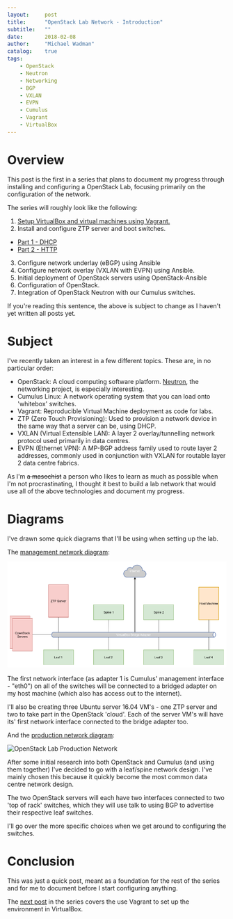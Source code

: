 ```yaml
---
layout:     post
title:      "OpenStack Lab Network - Introduction"
subtitle:   ""
date:       2018-02-08
author:     "Michael Wadman"
catalog:    true
tags:
    - OpenStack
    - Neutron
    - Networking
    - BGP
    - VXLAN
    - EVPN
    - Cumulus
    - Vagrant
    - VirtualBox
---
```



# Overview

This post is the first in a series that plans to document my progress through installing and configuring a OpenStack Lab, focusing primarily on the configuration of the network.

The series will roughly look like the following:
1. [Setup VirtualBox and virtual machines using Vagrant.](https://www.wadman.co.nz/openstack-lab-vagrant/)
2. Install and configure ZTP server and boot switches.
  * [Part 1 - DHCP](https://wadman.co.nz/2018/04/08/openstack-lab-ztp-server-part-1/)
  * [Part 2 - HTTP](http://openstack-lab-network-ztp-server-part-2)
3. Configure network underlay (eBGP) using Ansible
4. Configure network overlay (VXLAN with EVPN) using Ansible.
5. Initial deployment of OpenStack servers using OpenStack-Ansible
6. Configuration of OpenStack.
7. Integration of OpenStack Neutron with our Cumulus switches.

If you're reading this sentence, the above is subject to change as I haven't yet written all posts yet.

# Subject

I've recently taken an interest in a few different topics.
These are, in no particular order:

* OpenStack: A cloud computing software platform. [Neutron](https://wiki.openstack.org/wiki/Neutron), the networking project, is especially interesting.
* Cumulus Linux: A network operating system that you can load onto 'whitebox' switches.
* Vagrant: Reproducible Virtual Machine deployment as code for labs.
* ZTP (Zero Touch Provisioning): Used to provision a network device in the same way that a server can be, using DHCP.
* VXLAN (Virtual Extensible LAN): A layer 2 overlay/tunnelling network protocol used primarily in data centres.
* EVPN (Ethernet VPN): A MP-BGP address family used to route layer 2 addresses, commonly used in conjunction with VXLAN for routable layer 2 data centre fabrics.

As I'm ~~a masochist~~ a person who likes to learn as much as possible when I'm not procrastinating, I thought it best to build a lab network that would use all of the above technologies and document my progress.

# Diagrams

I've drawn some quick diagrams that I'll be using when setting up the lab.

The [management network diagram](https://www.draw.io/?lightbox=1&amp;highlight=0000ff&amp;edit=_blank&amp;layers=1&amp;nav=1#R1Vpbc5s4FP41fmxGIK6Ptdttd2Y7mxnv9PYmgwyaYMQIOXb211cYyYAEieMQG%2FvFcHRD33d0bjCDi83%2BC0NF%2Bo3GOJvZIN7P4KeZbVuB7Yq%2FSvJUS3wb1IKEkVh2agRL8j%2BWQtVtS2JcdjpySjNOiq4wonmOI96RIcbortttTbPuqgVK5IqgESwjlGGj2w8S87SWBrbfyL9ikqRqZcsL65YVih4SRre5XG9mw%2FXhVzdvkJpLrlumKKa7lgh%2BnsEFo5TXV5v9AmcVtgq2etxfA63H52Y456cMsOsBjyjbyq0vC5JjIZJTlfxJgXLYFq4Gghmc71LC8bJAUdW6E2ogZCnfZOLOEpdrkmULmlF2GAtjFwexI%2BQlZ%2FQBt1oCewU9T7SYjy4f4REzjvctkdzKF0w3mLMn0UW22r5TD5Fqd4R515BoKVnaItCTMiT1JjlO3WAnLiR8%2FVBCA8p%2FMBK8A3iDSDoakg64IJLOEJK3qJPXBNIdAtK%2BQSCvimQ4hKRzg0h610QSgkGXc4taqRvKi7qcwLSUv%2F%2B7F4IlZmILo8K5DiIcRX1wrgLXccE4cIZdNC3HRDPoAdOCY6BpmsvvhPEtyuZ0L%2BRzEaomlZ5%2BjFHBe%2BAdBm9x%2BPWB5wWBNYeiJWEoJgI41ZZTcSYa8SfCRKBLaH5oYhUYcjIVoNqVJEVF9TCbfVIF5nc55jvKHsq71bY8b401bbo3wSycF5gRgTCu5FXQuxJT3TeyuZLJ2N4eST8s0FUQCE0F8bweDbHHUBDPUBBDB3Aef6wSkAbdllbgPeE%2Fq9N358q7X7JlEJqSblmEu8edI5Zg3lVaHKuMZgDAFkBuDz5KxnCGOHns5kF9oMkV7ikRT9w4aYWzbg7VFPV%2B5Kh2YqJP5HcnsnxtohoEY6IDh8dtn0ar%2F1Zac7FWi9fq9kVi2yTak%2BIQwoEz9loOoacpQ%2Fh%2BHAbXPZoKoolQ6OnIu2dS6L6kCyNSaMbYY1D4rONpUzh946qZRPfcc2mF3Ymgrh3jkapWuhap4fRJ1TymY53Jqq%2BpB9QzjBFZVXHblVh1J88qtEZiFQYaq%2B%2FnQ0P7uqzCybPq6KyeG906mn%2BG7xfdqoy6xepXWlbP8g1F6aHwonH8pirBGnv9VYLYD1dgpCzQ08sEit9LlAlCs0zwymNyTrrQyQN77J9CZCInxdNDDN0ZnezVHG0i3ZCOeFJel95HGSpLEp3O7eGmVSM53TL2Eu5PinDdNBq53smmUSP8WAJ8B8LNxP%2FvXFCTY24QP%2BHaXpTRbfxMqW4Egws1g%2BuZ9jZ8RrfeYm4t9XLiuWNZvXIvBjZ1%2FEoArVR3MADJ4P4%2F6Pm0554EgKG8ZzmcE2obF6ns90DbgRCAfhAv4pXN6sG%2FBc6XHEUPM%2FVCpLwt3I41765BvGCsY4GxMj11%2FavrG2tXCYDddpaiHbzgMDWv93IdYLAQcC2H%2BcHSMrvjW9hXl3OAFiKN5jHFbfMpUt29%2Bd4Lfv4D):

![OpenStack Lab Management Network](/img/openstack-lab-management.png)

The first network interface (as adapter 1 is Cumulus' management interface - "eth0") on all of the switches will be connected to a bridged adapter on my host machine (which also has access out to the internet).

I'll also be creating three Ubuntu server 16.04 VM's - one ZTP server and two to take part in the OpenStack 'cloud'.
Each of the server VM's will have its' first network interface connected to the bridge adapter too.

And the [production network diagram](https://www.draw.io/?lightbox=1&amp;highlight=0000ff&amp;edit=_blank&amp;layers=1&amp;nav=1#R1VrLcpswFP0aL%2BsBJPFYNm6aLtLHjBdtlwrIhgYjRpZju19fEcRDwriEYIyzCTpCF%2Bncc6WjSWZgsTk8MJyGX2lA4pllBIcZ%2BDSzLMuwbfErQ445YpqGlSNrFgUSq4Bl9JdI0JDoLgrIVnmRUxrzKFVBnyYJ8bmCYcboXn1tRWP1qylekwaw9HHcRH9GAQ9z1LWcCv9ConVYfNm0vbznCfvPa0Z3ifzezAKr15%2B8e4OLWHKh2xAHdF%2BDwP0MLBilPH%2FaHBYkzsgtaMvHfW7pLefNSMK7DJBpecHxTi59mUYJEZAMteXHgpTXZZFsoDEDd%2Fsw4mSZYj%2Fr3QsdCCzkm1i0TPG4iuJ4QWPKXseCABE3gALfckafSa3HtZ6A0Au4a05dTuGFME4ONUgu5YHQDeHsKF4plGdLWqXuSpr3VRLNAgtrCSzGYambdRm64k48SPpOUwkaVD4SLPJugBtkEmpMQmNEJmEbk7eoyWsSidqItG6QyKsy6bUxCW%2BQSfuaTJqowRgJxOErm5TxkK5pguP7Cr1TOa3xRw4R%2FyXh7Pl39jx3UNZMxMzKvqxR6%2FxDOD9K34F3nAqo%2BvIjpamM38r2lu6YT5RDlGO2JlyBspWdzQgjMebRi2o73kPvic2zyXcSfMxMkmglNCEtjM4tVCdVYXRu1Tk1i8YPwiIxY8LkgE7swf7s1fSKTsi1wDqTLL%2Fwg0ZivmW5mEgtF2BpZZCvRo6qmy0tkOVCNZChBco5aAR6zXm57G4yaG79l5ABHE4GaOoyAKajZg95%2FWQAtO0XwMvJwBlFBvZwMgBTlwG0tMMT9NwNAPjPtjKgDNxRZOAOJwNv6jKwHVeVgdlTBkjTk%2BVdTAaF4E7c9m%2FxQqDfUce97TfvorduYwt51IuuwMY3smA4I%2Btczch2pm%2BcTavcW%2FSL31s3LTiekwXvdrKD2dUJZxaggTKLxjOnwB6lwi9rTiemA3uoCkfjuVMw3CXlnA4u604npgN3KB0449lTZDV08D0lyZZj%2F1nACyryReNYpGpIr7pyfeL7p7zqk4sgOquJ7l7VdFQay2227lWNE3ow9etlr78DvNtLVWWEGmVUVp9efJ1qqch6vZjgtGpJS51eAV1LydS2VHS5o7VQV2spbdIdz%2B5932hAbrCc0FXLyWuy2%2FfAOnNeNQqtdzmhSZUTMJCaOxPOUb%2BKgkgL5TZCDVdTXqHSCW6i9mn3oVmUa2Ydei0V%2B%2Bac685GDzRgxsc5Nm1QS%2FkHY24YrgR6mdNOWvCuqQUbDqQFR7%2F1DqYF0az%2BCSt%2FvfpXN3D%2FDw%3D%3D):

![OpenStack Lab Production Network](http://michaelwadman.files.wordpress.com/2018/06/openstack-lab-network.png)

After some initial research into both OpenStack and Cumulus (and using them together) I've decided to go with a leaf/spine network design.
I've mainly chosen this because it quickly become the most common data centre network design.

The two OpenStack servers will each have two interfaces connected to two 'top of rack' switches, which they will use talk to using BGP to advertise their respective leaf switches.

I'll go over the more specific choices when we get around to configuring the switches.

# Conclusion

This was just a quick post, meant as a foundation for the rest of the series and for me to document before I start configuring anything.

The [next post](https://www.wadman.co.nz/openstack-lab-vagrant/) in the series covers the use Vagrant to set up the environment in VirtualBox.
